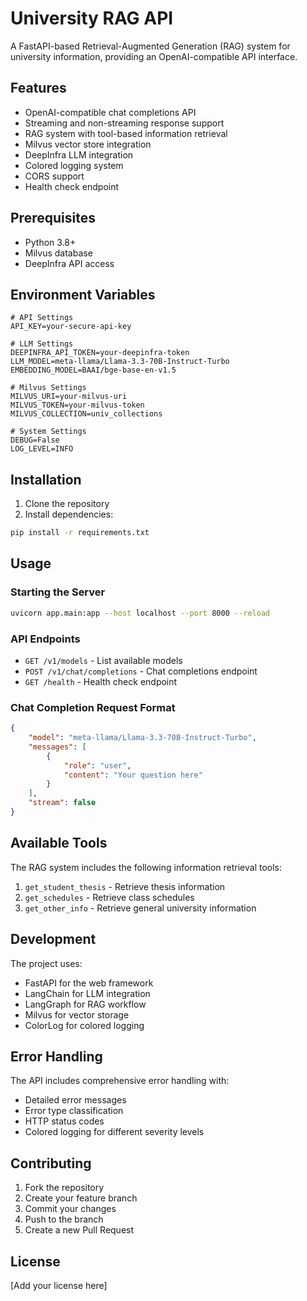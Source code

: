# University RAG API

A FastAPI-based Retrieval-Augmented Generation (RAG) system for university information, providing an OpenAI-compatible API interface.

## Features

- OpenAI-compatible chat completions API
- Streaming and non-streaming response support
- RAG system with tool-based information retrieval
- Milvus vector store integration
- DeepInfra LLM integration
- Colored logging system
- CORS support
- Health check endpoint

## Prerequisites

- Python 3.8+
- Milvus database
- DeepInfra API access

## Environment Variables

```env
# API Settings
API_KEY=your-secure-api-key

# LLM Settings
DEEPINFRA_API_TOKEN=your-deepinfra-token
LLM_MODEL=meta-llama/Llama-3.3-70B-Instruct-Turbo
EMBEDDING_MODEL=BAAI/bge-base-en-v1.5

# Milvus Settings
MILVUS_URI=your-milvus-uri
MILVUS_TOKEN=your-milvus-token
MILVUS_COLLECTION=univ_collections

# System Settings
DEBUG=False
LOG_LEVEL=INFO
```

## Installation

1. Clone the repository
2. Install dependencies:
```bash
pip install -r requirements.txt
```

## Usage

### Starting the Server

```bash
uvicorn app.main:app --host localhost --port 8000 --reload
```

### API Endpoints

- `GET /v1/models` - List available models
- `POST /v1/chat/completions` - Chat completions endpoint
- `GET /health` - Health check endpoint

### Chat Completion Request Format

```json
{
    "model": "meta-llama/Llama-3.3-70B-Instruct-Turbo",
    "messages": [
        {
            "role": "user",
            "content": "Your question here"
        }
    ],
    "stream": false
}
```

## Available Tools

The RAG system includes the following information retrieval tools:

1. `get_student_thesis` - Retrieve thesis information
2. `get_schedules` - Retrieve class schedules
3. `get_other_info` - Retrieve general university information

## Development

The project uses:
- FastAPI for the web framework
- LangChain for LLM integration
- LangGraph for RAG workflow
- Milvus for vector storage
- ColorLog for colored logging

## Error Handling

The API includes comprehensive error handling with:
- Detailed error messages
- Error type classification
- HTTP status codes
- Colored logging for different severity levels

## Contributing

1. Fork the repository
2. Create your feature branch
3. Commit your changes
4. Push to the branch
5. Create a new Pull Request

## License

[Add your license here]